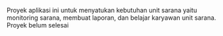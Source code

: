Proyek aplikasi ini untuk menyatukan kebutuhan unit sarana yaitu monitoring sarana, membuat laporan, dan belajar karyawan unit sarana. Proyek belum selesai
